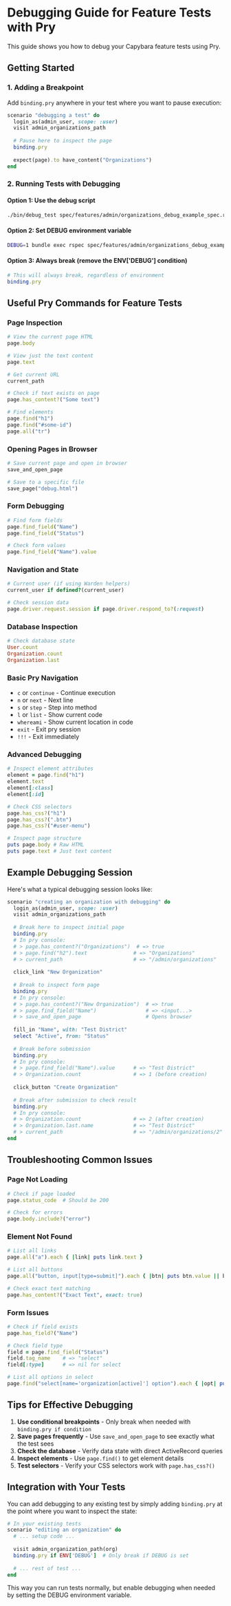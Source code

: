 # Debugging Guide for Feature Tests with Pry

This guide shows you how to debug your Capybara feature tests using Pry.

## Getting Started

### 1. Adding a Breakpoint

Add `binding.pry` anywhere in your test where you want to pause execution:

```ruby
scenario "debugging a test" do
  login_as(admin_user, scope: :user)
  visit admin_organizations_path
  
  # Pause here to inspect the page
  binding.pry
  
  expect(page).to have_content("Organizations")
end
```

### 2. Running Tests with Debugging

#### Option 1: Use the debug script
```bash
./bin/debug_test spec/features/admin/organizations_debug_example_spec.rb
```

#### Option 2: Set DEBUG environment variable
```bash
DEBUG=1 bundle exec rspec spec/features/admin/organizations_debug_example_spec.rb
```

#### Option 3: Always break (remove the ENV['DEBUG'] condition)
```ruby
# This will always break, regardless of environment
binding.pry
```

## Useful Pry Commands for Feature Tests

### Page Inspection
```ruby
# View the current page HTML
page.body

# View just the text content
page.text

# Get current URL
current_path

# Check if text exists on page
page.has_content?("Some text")

# Find elements
page.find("h1")
page.find("#some-id")
page.all("tr")
```

### Opening Pages in Browser
```ruby
# Save current page and open in browser
save_and_open_page

# Save to a specific file
save_page("debug.html")
```

### Form Debugging
```ruby
# Find form fields
page.find_field("Name")
page.find_field("Status")

# Check form values
page.find_field("Name").value
```

### Navigation and State
```ruby
# Current user (if using Warden helpers)
current_user if defined?(current_user)

# Check session data
page.driver.request.session if page.driver.respond_to?(:request)
```

### Database Inspection
```ruby
# Check database state
User.count
Organization.count
Organization.last
```

### Basic Pry Navigation
- `c` or `continue` - Continue execution
- `n` or `next` - Next line
- `s` or `step` - Step into method
- `l` or `list` - Show current code
- `whereami` - Show current location in code
- `exit` - Exit pry session
- `!!!` - Exit immediately

### Advanced Debugging
```ruby
# Inspect element attributes
element = page.find("h1")
element.text
element[:class]
element[:id]

# Check CSS selectors
page.has_css?("h1")
page.has_css?(".btn")
page.has_css?("#user-menu")

# Inspect page structure
puts page.body # Raw HTML
puts page.text # Just text content
```

## Example Debugging Session

Here's what a typical debugging session looks like:

```ruby
scenario "creating an organization with debugging" do
  login_as(admin_user, scope: :user)
  visit admin_organizations_path
  
  # Break here to inspect initial page
  binding.pry
  # In pry console:
  # > page.has_content?("Organizations")  # => true
  # > page.find("h2").text               # => "Organizations"
  # > current_path                       # => "/admin/organizations"
  
  click_link "New Organization"
  
  # Break to inspect form page
  binding.pry
  # In pry console:
  # > page.has_content?("New Organization")  # => true
  # > page.find_field("Name")                # => <input...>
  # > save_and_open_page                     # Opens browser
  
  fill_in "Name", with: "Test District"
  select "Active", from: "Status"
  
  # Break before submission
  binding.pry
  # In pry console:
  # > page.find_field("Name").value      # => "Test District"
  # > Organization.count                 # => 1 (before creation)
  
  click_button "Create Organization"
  
  # Break after submission to check result
  binding.pry
  # In pry console:
  # > Organization.count                 # => 2 (after creation)
  # > Organization.last.name             # => "Test District"
  # > current_path                       # => "/admin/organizations/2"
end
```

## Troubleshooting Common Issues

### Page Not Loading
```ruby
# Check if page loaded
page.status_code  # Should be 200

# Check for errors
page.body.include?("error")
```

### Element Not Found
```ruby
# List all links
page.all("a").each { |link| puts link.text }

# List all buttons  
page.all("button, input[type=submit]").each { |btn| puts btn.value || btn.text }

# Check exact text matching
page.has_content?("Exact Text", exact: true)
```

### Form Issues
```ruby
# Check if field exists
page.has_field?("Name")

# Check field type
field = page.find_field("Status")
field.tag_name    # => "select"
field[:type]      # => nil for select

# List all options in select
page.find("select[name='organization[active]'] option").each { |opt| puts opt.text }
```

## Tips for Effective Debugging

1. **Use conditional breakpoints** - Only break when needed with `binding.pry if condition`
2. **Save pages frequently** - Use `save_and_open_page` to see exactly what the test sees
3. **Check the database** - Verify data state with direct ActiveRecord queries
4. **Inspect elements** - Use `page.find()` to get element details
5. **Test selectors** - Verify your CSS selectors work with `page.has_css?()`

## Integration with Your Tests

You can add debugging to any existing test by simply adding `binding.pry` at the point where you want to inspect the state:

```ruby
# In your existing tests
scenario "editing an organization" do
  # ... setup code ...
  
  visit admin_organization_path(org)
  binding.pry if ENV['DEBUG']  # Only break if DEBUG is set
  
  # ... rest of test ...
end
```

This way you can run tests normally, but enable debugging when needed by setting the DEBUG environment variable.

